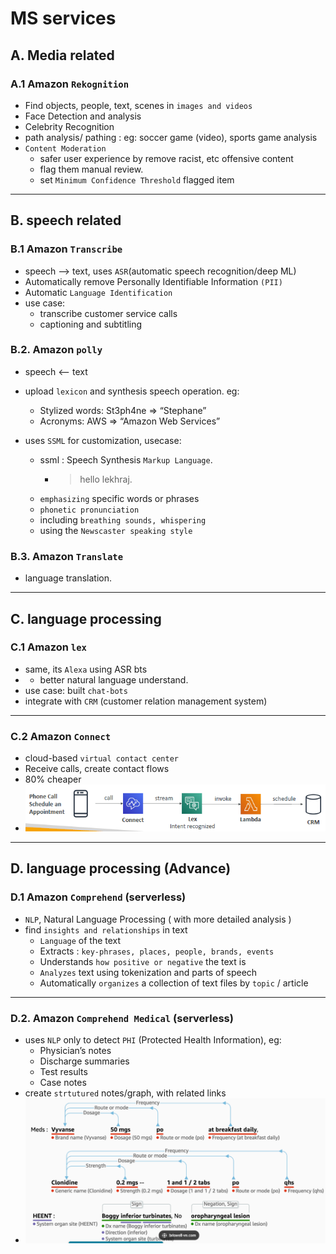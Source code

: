 # MS services
## A. Media related
### A.1 Amazon `Rekognition`
- Find objects, people, text, scenes in `images and videos`
- Face Detection and analysis
- Celebrity Recognition
- path analysis/ pathing : eg: soccer game (video), sports game analysis
- `Content Moderation` 
  - safer user experience by remove racist, etc offensive content
  - flag them manual review.
  - set `Minimum Confidence Threshold` flagged item

---
## B. speech related
### B.1 Amazon `Transcribe`
- speech --> text, uses `ASR`(automatic speech recognition/deep ML)
- Automatically remove Personally Identifiable Information `(PII)`
- Automatic `Language Identification`
- use case: 
  - transcribe customer service calls
  - captioning and subtitling

### B.2. Amazon `polly`
- speech <-- text

- upload `lexicon` and synthesis speech operation. eg:
  - Stylized words: St3ph4ne => “Stephane”
  - Acronyms: AWS => “Amazon Web Services”
  
- uses `SSML` for customization, usecase:
  - ssml : Speech Synthesis `Markup Language`. 
    - > <speak> hello <break time="3s"> lekhraj. </speak>
  - `emphasizing` specific words or phrases
  - `phonetic pronunciation`
  - including `breathing sounds, whispering`
  - using the `Newscaster speaking style`

### B.3. Amazon `Translate`
- language translation.

---
## C. language processing
### C.1 Amazon `lex`
- same, its `Alexa` using ASR bts 
- + better natural language understand.
- use case: built `chat-bots`
- integrate with `CRM` (customer relation management system)

---
### C.2 Amazon `Connect`
- cloud-based `virtual contact center`
- Receive calls, create contact flows
- 80% cheaper
- ![img.png](../99_img/ml/ml1/img.png)

---
## D. language processing (Advance)
### D.1 Amazon `Comprehend` (serverless)
- `NLP`, Natural Language Processing ( with more detailed analysis )
- find `insights and relationships` in text
  -  `Language` of the text
  -  Extracts : `key-phrases, places, people, brands, events`
  -  Understands `how positive or negative` the text is
  -  `Analyzes` text using tokenization and parts of speech
  -  Automatically `organizes` a collection of text files by `topic` / article

---
### D.2. Amazon `Comprehend Medical` (serverless)
- uses `NLP` only to detect `PHI` (Protected Health Information), eg:
  - Physician’s notes
  - Discharge summaries
  - Test results
  - Case notes
- create `strtutured` notes/graph, with related links
- ![img_1.png](../99_img/ml/ml1/img_1.png)